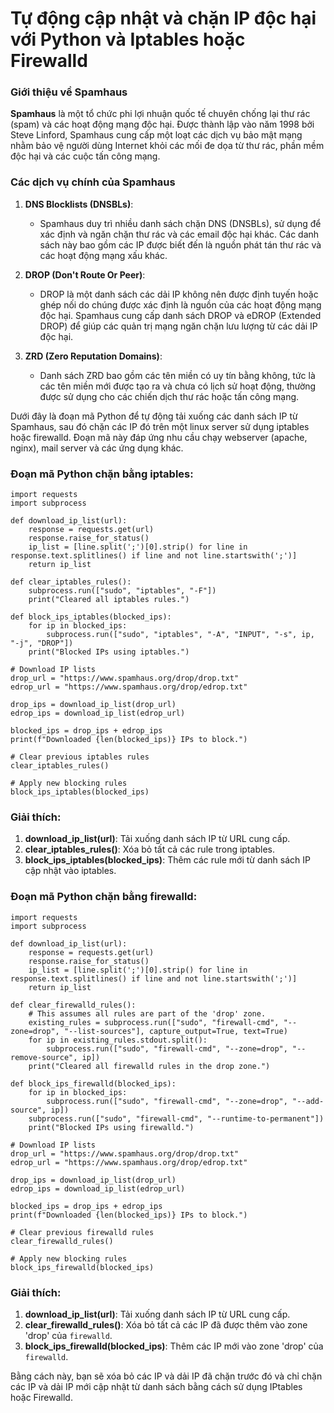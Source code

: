 # Tự động cập nhật và chặn IP độc hại với Python và Iptables hoặc Firewalld
### Giới thiệu về Spamhaus

**Spamhaus** là một tổ chức phi lợi nhuận quốc tế chuyên chống lại thư rác (spam) và các hoạt động mạng độc hại. Được thành lập vào năm 1998 bởi Steve Linford, Spamhaus cung cấp một loạt các dịch vụ bảo mật mạng nhằm bảo vệ người dùng Internet khỏi các mối đe dọa từ thư rác, phần mềm độc hại và các cuộc tấn công mạng.

### Các dịch vụ chính của Spamhaus

1.  **DNS Blocklists (DNSBLs)**:
    
    *   Spamhaus duy trì nhiều danh sách chặn DNS (DNSBLs), sử dụng để xác định và ngăn chặn thư rác và các email độc hại khác. Các danh sách này bao gồm các IP được biết đến là nguồn phát tán thư rác và các hoạt động mạng xấu khác.
2.  **DROP (Don't Route Or Peer)**:
    
    *   DROP là một danh sách các dải IP không nên được định tuyến hoặc ghép nối do chúng được xác định là nguồn của các hoạt động mạng độc hại. Spamhaus cung cấp danh sách DROP và eDROP (Extended DROP) để giúp các quản trị mạng ngăn chặn lưu lượng từ các dải IP độc hại.
3.  **ZRD (Zero Reputation Domains)**:
    
    *   Danh sách ZRD bao gồm các tên miền có uy tín bằng không, tức là các tên miền mới được tạo ra và chưa có lịch sử hoạt động, thường được sử dụng cho các chiến dịch thư rác hoặc tấn công mạng.

Dưới đây là đoạn mã Python để tự động tải xuống các danh sách IP từ Spamhaus, sau đó chặn các IP đó trên một linux server sử dụng iptables hoặc firewalld. Đoạn mã này đáp ứng nhu cầu chạy webserver (apache, nginx), mail server và các ứng dụng khác.

### Đoạn mã Python chặn bằng iptables:

```
import requests
import subprocess

def download_ip_list(url):
    response = requests.get(url)
    response.raise_for_status()
    ip_list = [line.split(';')[0].strip() for line in response.text.splitlines() if line and not line.startswith(';')]
    return ip_list

def clear_iptables_rules():
    subprocess.run(["sudo", "iptables", "-F"])
    print("Cleared all iptables rules.")

def block_ips_iptables(blocked_ips):
    for ip in blocked_ips:
        subprocess.run(["sudo", "iptables", "-A", "INPUT", "-s", ip, "-j", "DROP"])
    print("Blocked IPs using iptables.")

# Download IP lists
drop_url = "https://www.spamhaus.org/drop/drop.txt"
edrop_url = "https://www.spamhaus.org/drop/edrop.txt"

drop_ips = download_ip_list(drop_url)
edrop_ips = download_ip_list(edrop_url)

blocked_ips = drop_ips + edrop_ips
print(f"Downloaded {len(blocked_ips)} IPs to block.")

# Clear previous iptables rules
clear_iptables_rules()

# Apply new blocking rules
block_ips_iptables(blocked_ips)

```

### Giải thích:

1.  **download\_ip\_list(url)**: Tải xuống danh sách IP từ URL cung cấp.
2.  **clear\_iptables\_rules()**: Xóa bỏ tất cả các rule trong iptables.
3.  **block\_ips\_iptables(blocked\_ips)**: Thêm các rule mới từ danh sách IP cập nhật vào iptables.

### Đoạn mã Python chặn bằng firewalld:

```
import requests
import subprocess

def download_ip_list(url):
    response = requests.get(url)
    response.raise_for_status()
    ip_list = [line.split(';')[0].strip() for line in response.text.splitlines() if line and not line.startswith(';')]
    return ip_list

def clear_firewalld_rules():
    # This assumes all rules are part of the 'drop' zone.
    existing_rules = subprocess.run(["sudo", "firewall-cmd", "--zone=drop", "--list-sources"], capture_output=True, text=True)
    for ip in existing_rules.stdout.split():
        subprocess.run(["sudo", "firewall-cmd", "--zone=drop", "--remove-source", ip])
    print("Cleared all firewalld rules in the drop zone.")

def block_ips_firewalld(blocked_ips):
    for ip in blocked_ips:
        subprocess.run(["sudo", "firewall-cmd", "--zone=drop", "--add-source", ip])
    subprocess.run(["sudo", "firewall-cmd", "--runtime-to-permanent"])
    print("Blocked IPs using firewalld.")

# Download IP lists
drop_url = "https://www.spamhaus.org/drop/drop.txt"
edrop_url = "https://www.spamhaus.org/drop/edrop.txt"

drop_ips = download_ip_list(drop_url)
edrop_ips = download_ip_list(edrop_url)

blocked_ips = drop_ips + edrop_ips
print(f"Downloaded {len(blocked_ips)} IPs to block.")

# Clear previous firewalld rules
clear_firewalld_rules()

# Apply new blocking rules
block_ips_firewalld(blocked_ips)

```

### Giải thích:

1.  **download\_ip\_list(url)**: Tải xuống danh sách IP từ URL cung cấp.
2.  **clear\_firewalld\_rules()**: Xóa bỏ tất cả các IP đã được thêm vào zone 'drop' của `firewalld`.
3.  **block\_ips\_firewalld(blocked\_ips)**: Thêm các IP mới vào zone 'drop' của `firewalld`.

Bằng cách này, bạn sẽ xóa bỏ các IP và dải IP đã chặn trước đó và chỉ chặn các IP và dải IP mới cập nhật từ danh sách bằng cách sử dụng IPtables hoặc Firewalld.
